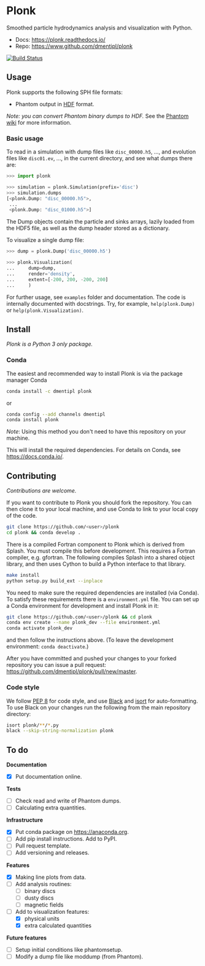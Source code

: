 Plonk
=====

Smoothed particle hydrodynamics analysis and visualization with Python.

+ Docs: https://plonk.readthedocs.io/
+ Repo: https://www.github.com/dmentipl/plonk

[![Build Status](https://travis-ci.com/dmentipl/plonk.svg?token=AL8sPDxCNprS78nBjSQh&branch=master)](https://travis-ci.com/dmentipl/plonk)

Usage
-----

Plonk supports the following SPH file formats:

* Phantom output in [HDF](https://en.wikipedia.org/wiki/Hierarchical_Data_Format) format.

*Note: you can convert Phantom binary dumps to HDF.* See the [Phantom wiki](https://bitbucket.org/danielprice/phantom/wiki) for more information.

### Basic usage

To read in a simulation with dump files like `disc_00000.h5`, ..., and evolution files like `disc01.ev`, ..., in the current directory, and see what dumps there are:

```python
>>> import plonk

>>> simulation = plonk.Simulation(prefix='disc')
>>> simulation.dumps
[<plonk.Dump: "disc_00000.h5">,
 ...
 <plonk.Dump: "disc_01000.h5">]
```

The Dump objects contain the particle and sinks arrays, lazily loaded from the HDF5 file, as well as the dump header stored as a dictionary.

To visualize a single dump file:

```python
>>> dump = plonk.Dump('disc_00000.h5')

>>> plonk.Visualization(
...     dump=dump,
...     render='density',
...     extent=[-200, 200, -200, 200]
...     )
```

For further usage, see `examples` folder and documentation. The code is internally documented with docstrings. Try, for example, `help(plonk.Dump)` or `help(plonk.Visualization)`.

Install
-------

*Plonk is a Python 3 only package.*

### Conda

The easiest and recommended way to install Plonk is via the package manager Conda

```bash
conda install -c dmentipl plonk
```

or

```bash
conda config --add channels dmentipl
conda install plonk
```

*Note*: Using this method you don't need to have this repository on your machine.

This will install the required dependencies. For details on Conda, see https://docs.conda.io/.

Contributing
------------

*Contributions are welcome.*

If you want to contribute to Plonk you should fork the repository. You can then clone it to your local machine, and use Conda to link to your local copy of the code.

```bash
git clone https://github.com/<user>/plonk
cd plonk && conda develop .
```

There is a compiled Fortran component to Plonk which is derived from Splash. You must compile this before development. This requires a Fortran compiler, e.g. gfortran. The following compiles Splash into a shared object library, and then uses Cython to build a Python interface to that library.

```bash
make install
python setup.py build_ext --inplace
```

You need to make sure the required dependencies are installed (via Conda). To satisfy these requirements there is a `environment.yml` file. You can set up a Conda environment for development and install Plonk in it:

```bash
git clone https://github.com/<user>/plonk && cd plonk
conda env create --name plonk_dev --file environment.yml
conda activate plonk_dev
```

and then follow the instructions above. (To leave the development environment: `conda deactivate`.)

After you have committed and pushed your changes to your forked repository you
can issue a pull request: https://github.com/dmentipl/plonk/pull/new/master.

### Code style

We follow [PEP 8](https://www.python.org/dev/peps/pep-0008/) for code style, and use [Black](https://github.com/python/black) and [isort](https://github.com/timothycrosley/isort) for auto-formatting. To use Black on your changes run the following from the main repository directory:

```bash
isort plonk/**/*.py
black --skip-string-normalization plonk
```

To do
-----

**Documentation**

- [x] Put documentation online.

**Tests**

- [ ] Check read and write of Phantom dumps.
- [ ] Calculating extra quantities.

**Infrastructure**

- [x] Put conda package on https://anaconda.org.
- [ ] Add pip install instructions. Add to PyPI.
- [ ] Pull request template.
- [ ] Add versioning and releases.

**Features**

- [x] Making line plots from data.
- [ ] Add analysis routines:
    - [ ] binary discs
    - [ ] dusty discs
    - [ ] magnetic fields
- [ ] Add to visualization features:
    - [x] physical units
    - [x] extra calculated quantities

**Future features**

- [ ] Setup initial conditions like phantomsetup.
- [ ] Modify a dump file like moddump (from Phantom).
